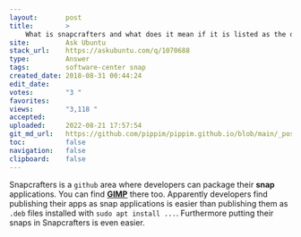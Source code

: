 ```yaml
---
layout:       post
title:        >
    What is snapcrafters and what does it mean if it is listed as the developer of some apps on Ubuntu Software?
site:         Ask Ubuntu
stack_url:    https://askubuntu.com/q/1070688
type:         Answer
tags:         software-center snap
created_date: 2018-08-31 00:44:24
edit_date:    
votes:        "3 "
favorites:    
views:        "3,118 "
accepted:     
uploaded:     2022-08-21 17:57:54
git_md_url:   https://github.com/pippim/pippim.github.io/blob/main/_posts/2018/2018-08-31-What-is-snapcrafters-and-what-does-it-mean-if-it-is-listed-as-the-developer-of-some-apps-on-Ubuntu-Software_.md
toc:          false
navigation:   false
clipboard:    false
---
```


Snapcrafters is a `github` area where developers can package their **snap** applications. You can find [**GIMP**][1] there too. Apparently developers find publishing their apps as snap applications is easier than publishing them as `.deb` files installed with `sudo apt install ...`. Furthermore putting their snaps in Snapcrafters is even easier.


  [1]: https://github.com/snapcrafters/gimp/blob/master/README.md
